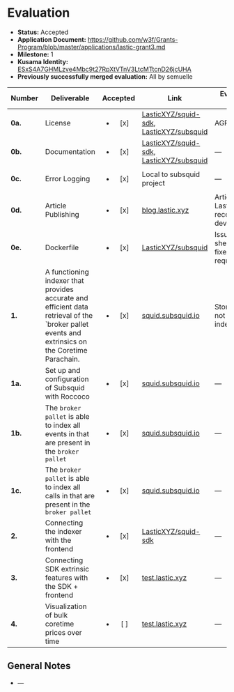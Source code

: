 # Evaluation

- **Status:** Accepted
- **Application Document:** https://github.com/w3f/Grants-Program/blob/master/applications/lastic-grant3.md
- **Milestone:** 1
- **Kusama Identity:** [ESxS4A7GHMLzve4Mbc9t27RpXtVTnV3LtcMTtcnD26jcUHA](https://polkascan.io/pre/kusama/account/ESxS4A7GHMLzve4Mbc9t27RpXtVTnV3LtcMTtcnD26jcUHA)
- **Previously successfully merged evaluation:** All by semuelle

| Number | Deliverable | Accepted | Link | Evaluation Notes |
| ------ | ----------- | :------: | ---- |----------------- |
| **0a.** | License | <ul><li>[x] </li></ul> | [LasticXYZ/squid-sdk](https://github.com/LasticXYZ/squid-sdk/blob/bf33edbb5f93377231291adf9bbbc26edb68e436/LICENSE), [LasticXYZ/subsquid](https://github.com/LasticXYZ/subsquid/blob/83b7ec1987c7ab0d5d8ec19e7f2eedc5115ca978/LICENSE) | AGPLv3 |
| **0b.** | Documentation | <ul><li>[x] </li></ul> | [LasticXYZ/squid-sdk](https://github.com/LasticXYZ/squid-sdk/blob/438f0f1c678223501ebb530a525ae866e1d7149e/README.md), [LasticXYZ/subsquid](https://github.com/LasticXYZ/subsquid/blob/83b7ec1987c7ab0d5d8ec19e7f2eedc5115ca978/README.md) | — |
| **0c.** | Error Logging | <ul><li>[x] </li></ul> | Local to subsquid project | — |
| **0d.** | Article Publishing | <ul><li>[x] </li></ul> | [blog.lastic.xyz](https://blog.lastic.xyz/revolutionizing-blockchain-interactivity-unveiling-lastics-groundbreaking-developments-042225bb0b72) | Article on Lastic's recent developments |
| **0e.** | Dockerfile | <ul><li>[x] </li></ul> | [LasticXYZ/subsquid](https://github.com/LasticXYZ/subsquid/blob/83b7ec1987c7ab0d5d8ec19e7f2eedc5115ca978/Dockerfile) | Issue with shell script fixed on request. |
| **1.** | A functioning indexer that provides accurate and efficient data retrieval of the `broker pallet events and extrinsics on the Coretime Parachain. | <ul><li>[x] </li></ul> | [squid.subsquid.io](https://squid.subsquid.io/rococo-coretime/v/v1/graphql) | Storage will not be indexed. |
| **1a.** | Set up and configuration of Subsquid with Roccoco | <ul><li>[x] </li></ul> | [squid.subsquid.io](https://squid.subsquid.io/rococo-coretime/v/v1/graphql) | — |
| **1b.** | The `broker pallet` is able to index all events in that are present in the `broker pallet` | <ul><li>[x] </li></ul> | [squid.subsquid.io](https://squid.subsquid.io/rococo-coretime/v/v1/graphql) | — |
| **1c.** | The `broker pallet` is able to index all calls in that are present in the `broker pallet` | <ul><li>[x] </li></ul> | [squid.subsquid.io](https://squid.subsquid.io/rococo-coretime/v/v1/graphql) | — |
| **2.** | Connecting the indexer with the frontend | <ul><li>[x] </li></ul> | [LasticXYZ/squid-sdk](https://github.com/LasticXYZ/squid-sdk/blob/438f0f1c678223501ebb530a525ae866e1d7149e/README.md#usage-in-your-project) | — |
| **3.** | Connecting SDK extrinsic features with the SDK + frontend | <ul><li>[x] </li></ul> | [test.lastic.xyz](https://test.lastic.xyz/rococo/bulkcore1) | — |
| **4.** | Visualization of bulk coretime prices over time | <ul><li>[ ] </li></ul> | [test.lastic.xyz](https://test.lastic.xyz/rococo/bulkcore1) | — |


## General Notes

- —
